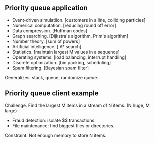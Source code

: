 Priority queue application
------------------------------
* Event-driven simulatiion. [customers in a line, colliding particles]
* Numerical computation.    [reducing round off error] 
* Data compression.         [Huffman codes]
* Graph searching.          [Dijkstra's algorithm, Prim's algorithm]
* Number theory.            [sum of powers]
* Artificial intelligence.  [ A* search]
* Statistics.               [maintain largest M values in a sequence]
* Operating systems.        [load balancing, interrupt handling]
* Discrete optimization.    [bin packing, scheduling]
* Spam filtering.           [Bayesian spam filter]

Generalizes: stack, queue, randomize queue.

Priority queue client example
-----------------------------
Challenge. Find the largest M items in a stream of N items. (N huge, M large)
* Fraud detection: isolate $$ transactions.
* File maintenance: find biggest files or directories. 

Constraint. Not enough memory to store N items.
